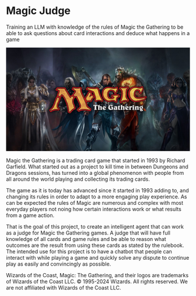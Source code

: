 # Magic Judge
Training an LLM with knowledge of the rules of Magic the Gathering to be able to ask questions about card interactions and deduce what happens in a game


![alt text][logo]

[logo]: magic_logo.jpg "Magic the Gathering"

Magic the Gathering is a trading card game that started in 1993 by Richard Garfield. What started out as a project to kill time in between Dungeons and Dragons sessions, has turned into a global phenomenon with people from all around the world playing and collecting its trading cards. 

The game as it is today has advanced since it started in 1993 adding to, and changing its rules in order to adapt to a more engaging play experience. As can be expected the rules of Magic are numerous and complex with most everyday players not noing how certain interactions work or what results from a game action. 

That is the goal of this project, to create an intelligent agent that can work as a judge for Magic the Gathering games. A judge that will have full knowledge of all cards and game rules and be able to reason what outcomes are the result from using these cards as stated by the rulebook. The intended use for this project is to have a chatbot that people can interact with while playing a game and quickly solve any dispute to continue play as easily and convincingly as possible.

Wizards of the Coast, Magic: The Gathering, and their logos are trademarks of Wizards of the Coast LLC. © 1995-2024 Wizards. All rights reserved. We are not affiliated with Wizards of the Coast LLC. 